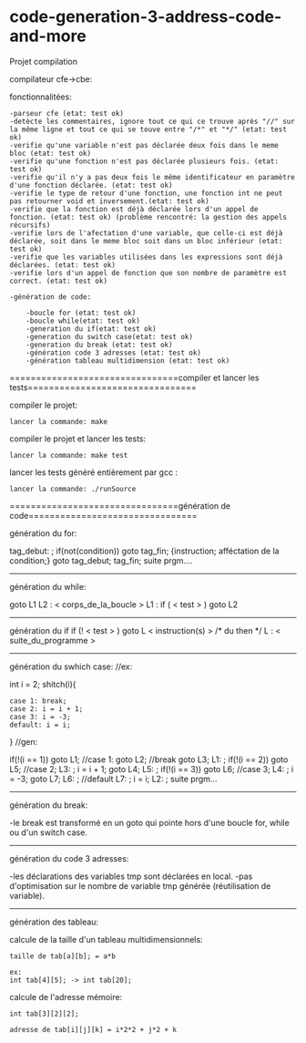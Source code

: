 # code-generation-3-address-code-and-more

Projet compilation

compilateur cfe->cbe:

fonctionnalitées:

	-parseur cfe (etat: test ok)
	-detècte les commentaires, ignore tout ce qui ce trouve après "//" sur la même ligne et tout ce qui se touve entre "/*" et "*/" (etat: test ok)
	-verifie qu'une variable n'est pas déclarée deux fois dans le meme bloc (etat: test ok)
	-verifie qu'une fonction n'est pas déclarée plusieurs fois. (etat: test ok)
	-verifie qu'il n'y a pas deux fois le même identificateur en paramètre d'une fonction déclarée. (etat: test ok)
	-verifie le type de retour d'une fonction, une fonction int ne peut pas retourner void et inversement.(etat: test ok)
	-verifie que la fonction est déjà déclarée lors d'un appel de fonction. (etat: test ok)	(problème rencontré: la gestion des appels récursifs)
	-verifie lors de l'afectation d'une variable, que celle-ci est déjà déclarée, soit dans le meme bloc soit dans un bloc inférieur (etat: test ok)
	-verifie que les variables utilisées dans les expressions sont déjà déclarées. (etat: test ok)
	-verifie lors d'un appel de fonction que son nombre de paramètre est correct. (etat: test ok)

	-génération de code:

		-boucle for (etat: test ok)
		-boucle while(etat: test ok)
		-generation du if(etat: test ok)
		-generation du switch case(etat: test ok)
		-generation du break (etat: test ok)
		-génération code 3 adresses (etat: test ok)
		-génération tableau multidimension (etat: test ok)
		
	
================================compiler et lancer les tests================================

compiler le projet:

	lancer la commande: make

compiler le projet et lancer les tests:

	lancer la commande: make test

lancer les tests généré entièrement par gcc :

	lancer la commande: ./runSource

================================génération de code================================

génération du for:

tag_debut: ;
	if(not(condition)) 
		goto tag_fin;
		{instruction;
		afféctation de la condition;}
	goto tag_debut;
tag_fin;
suite prgm....

---------------------------------------------------
génération du while:

goto L1
L2 : < corps_de_la_boucle >
L1 : if ( < test > ) goto L2

---------------------------------------------------
génération du if
if (! < test > ) goto L
< instruction(s) > /* du then */
L : < suite_du_programme >

---------------------------------------------------
génération du swhich case:
//ex:

int i = 2;
shitch(i){

	case 1: break;
	case 2: i = i + 1;
	case 3: i = -3;
	default: i = i;
}
//gen:

if(!(i == 1)) goto L1;	//case 1:
	goto L2;	//break
	goto L3;
L1: ;
if(!(i == 2)) goto L5;  //case 2;
L3: ;
	i = i + 1;
	goto L4;
L5: ;
if(!(i == 3)) goto L6;  //case 3;
L4: ;
	i = -3;
	goto L7;
L6: ;			//default
L7: ;
	i = i;
L2: ;
suite prgm...

---------------------------------------------------
génération du break:

-le break est transformé en un goto qui pointe hors d'une boucle for, while ou d'un switch case.

---------------------------------------------------
génération du code 3 adresses:

-les déclarations des variables tmp sont déclarées en local.
-pas d'optimisation sur le nombre de variable tmp générée (réutilisation de variable).

---------------------------------------------------
génération des tableau:

calcule de la taille d'un tableau multidimensionnels:

	taille de tab[a][b]; = a*b 
	
	ex:
	int tab[4][5]; -> int tab[20];

calcule de l'adresse mémoire:

	int tab[3][2][2];

	adresse de tab[i][j][k] = i*2*2 + j*2 + k
